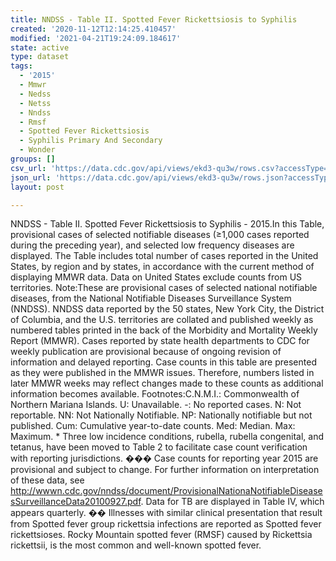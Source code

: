 ```yaml
---
title: NNDSS - Table II. Spotted Fever Rickettsiosis to Syphilis
created: '2020-11-12T12:14:25.410457'
modified: '2021-04-21T19:24:09.184617'
state: active
type: dataset
tags:
  - '2015'
  - Mmwr
  - Nedss
  - Netss
  - Nndss
  - Rmsf
  - Spotted Fever Rickettsiosis
  - Syphilis Primary And Secondary
  - Wonder
groups: []
csv_url: 'https://data.cdc.gov/api/views/ekd3-qu3w/rows.csv?accessType=DOWNLOAD'
json_url: 'https://data.cdc.gov/api/views/ekd3-qu3w/rows.json?accessType=DOWNLOAD'
layout: post

---
```

NNDSS - Table II. Spotted Fever Rickettsiosis to Syphilis - 2015.In this Table, provisional cases of selected notifiable diseases (≥1,000 cases reported during the preceding year), and selected low frequency diseases are displayed. The Table includes total number of cases reported in the United States, by region and by states, in accordance with the current method of displaying MMWR data.  Data on United States exclude counts from US territories. Note:These are provisional cases of selected national notifiable diseases, from the National Notifiable Diseases Surveillance System (NNDSS). NNDSS data reported by the 50 states, New York City, the District of Columbia, and the U.S. territories are collated and published weekly as numbered tables printed in the back of the Morbidity and Mortality Weekly Report (MMWR). Cases reported by state health departments to CDC for weekly publication are provisional because of ongoing revision of information and delayed reporting. Case counts in this table are presented as they were published in the MMWR issues. Therefore, numbers listed in later MMWR weeks may reflect changes made to these counts as additional information becomes available. Footnotes:C.N.M.I.: Commonwealth of Northern Mariana Islands. U: Unavailable.    -: No reported cases.    N: Not reportable.    NN: Not Nationally Notifiable.    NP: Nationally notifiable but not published.    Cum: Cumulative year-to-date counts.    Med: Median.    Max: Maximum. * Three low incidence conditions, rubella, rubella congenital, and tetanus, have been moved to Table 2 to facilitate case count verification with reporting jurisdictions. ��� Case counts for reporting year 2015 are provisional and subject to change. For further information on interpretation of these data, see http://wwwn.cdc.gov/nndss/document/ProvisionalNationaNotifiableDiseasesSurveillanceData20100927.pdf. Data for TB are displayed in Table IV, which appears quarterly. �� Illnesses with similar clinical presentation that result from Spotted fever group rickettsia infections are reported as Spotted fever rickettsioses. Rocky Mountain spotted fever (RMSF) caused by Rickettsia rickettsii, is the most common and well-known spotted fever.
